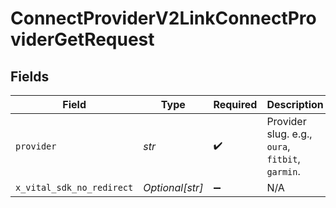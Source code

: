 # ConnectProviderV2LinkConnectProviderGetRequest


## Fields

| Field                                            | Type                                             | Required                                         | Description                                      |
| ------------------------------------------------ | ------------------------------------------------ | ------------------------------------------------ | ------------------------------------------------ |
| `provider`                                       | *str*                                            | :heavy_check_mark:                               | Provider slug. e.g., `oura`, `fitbit`, `garmin`. |
| `x_vital_sdk_no_redirect`                        | *Optional[str]*                                  | :heavy_minus_sign:                               | N/A                                              |
